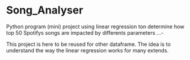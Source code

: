 # Song_Analyser
Python program (mini) project using linear regression ton determine how top 50 Spotifys songs are impacted by differents parameters ...-

This project is here to be reused for other dataframe. The idea is to understand the way the linear regression works for many extends.
